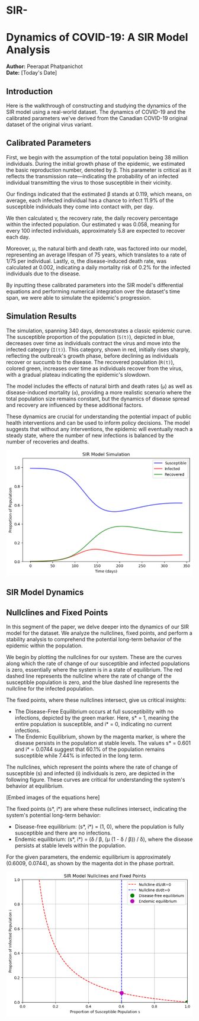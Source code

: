 # SIR-
# Dynamics of COVID-19: A SIR Model Analysis

**Author:** Peerapat Phatpanichot  
**Date:** [Today's Date]

## Introduction

Here is the walkthrough of constructing and studying the dynamics of the SIR model using a real-world dataset. The dynamics of COVID-19 and the calibrated parameters we've derived from the Canadian COVID-19 original dataset of the original virus variant.

## Calibrated Parameters

First, we begin with the assumption of the total population being 38 million individuals. During the initial growth phase of the epidemic, we estimated the basic reproduction number, denoted by β. This parameter is critical as it reflects the transmission rate—indicating the probability of an infected individual transmitting the virus to those susceptible in their vicinity.

Our findings indicated that the estimated β stands at 0.119, which means, on average, each infected individual has a chance to infect 11.9% of the susceptible individuals they come into contact with, per day.

We then calculated γ, the recovery rate, the daily recovery percentage within the infected population. Our estimated γ was 0.058, meaning for every 100 infected individuals, approximately 5.8 are expected to recover each day.

Moreover, μ, the natural birth and death rate, was factored into our model, representing an average lifespan of 75 years, which translates to a rate of 1/75 per individual. Lastly, α, the disease-induced death rate, was calculated at 0.002, indicating a daily mortality risk of 0.2% for the infected individuals due to the disease.

By inputting these calibrated parameters into the SIR model's differential equations and performing numerical integration over the dataset's time span, we were able to simulate the epidemic's progression.

## Simulation Results

The simulation, spanning 340 days, demonstrates a classic epidemic curve. The susceptible proportion of the population (`S(t)`), depicted in blue, decreases over time as individuals contract the virus and move into the infected category (`I(t)`). This category, shown in red, initially rises sharply, reflecting the outbreak's growth phase, before declining as individuals recover or succumb to the disease. The recovered population (`R(t)`), colored green, increases over time as individuals recover from the virus, with a gradual plateau indicating the epidemic's slowdown.

The model includes the effects of natural birth and death rates (`μ`) as well as disease-induced mortality (`α`), providing a more realistic scenario where the total population size remains constant, but the dynamics of disease spread and recovery are influenced by these additional factors.

These dynamics are crucial for understanding the potential impact of public health interventions and can be used to inform policy decisions. The model suggests that without any interventions, the epidemic will eventually reach a steady state, where the number of new infections is balanced by the number of recoveries and deaths.

![SIR Model Simulation showing the proportion of Susceptible (blue), Infected (red), and Recovered (green) individuals over time.](output/SIM.png)

## SIR Model Dynamics

## Nullclines and Fixed Points

In this segment of the paper, we delve deeper into the dynamics of our SIR model for the dataset. We analyze the nullclines, fixed points, and perform a stability analysis to comprehend the potential long-term behavior of the epidemic within the population.

We begin by plotting the nullclines for our system. These are the curves along which the rate of change of our susceptible and infected populations is zero, essentially where the system is in a state of equilibrium. The red dashed line represents the nullcline where the rate of change of the susceptible population is zero, and the blue dashed line represents the nullcline for the infected population.

The fixed points, where these nullclines intersect, give us critical insights:
- The Disease-Free Equilibrium occurs at full susceptibility with no infections, depicted by the green marker. Here, s* = 1, meaning the entire population is susceptible, and i* = 0, indicating no current infections.
- The Endemic Equilibrium, shown by the magenta marker, is where the disease persists in the population at stable levels. The values s* = 0.601 and i* = 0.0744 suggest that 60.1% of the population remains susceptible while 7.44% is infected in the long term.

The nullclines, which represent the points where the rate of change of susceptible (s) and infected (i) individuals is zero, are depicted in the following figure. These curves are critical for understanding the system's behavior at equilibrium.

[Embed images of the equations here]

The fixed points (s*, i*) are where these nullclines intersect, indicating the system's potential long-term behavior:
- Disease-free equilibrium: (s*, i*) = (1, 0), where the population is fully susceptible and there are no infections.
- Endemic equilibrium: (s*, i*) = (δ / β, (μ (1 - δ / β)) / δ), where the disease persists at stable levels within the population.

For the given parameters, the endemic equilibrium is approximately (0.6009, 0.0744), as shown by the magenta dot in the phase portrait.

![SIR Model Nullclines and Fixed Points. The dashed red and blue lines represent the nullclines for the susceptible and infected populations, respectively. The green and purple dots indicate the disease-free and endemic equilibria.](output/FIX_NULL.png)
